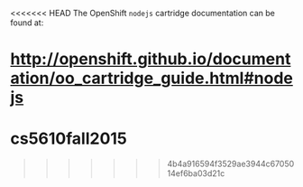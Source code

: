 <<<<<<< HEAD
The OpenShift `nodejs` cartridge documentation can be found at:

http://openshift.github.io/documentation/oo_cartridge_guide.html#nodejs
=======
# cs5610fall2015
>>>>>>> 4b4a916594f3529ae3944c6705014ef6ba03d21c
